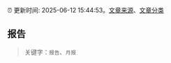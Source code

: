 :alarm_clock: 更新时间: 2025-06-12 15:44:53。[文章来源](/README.md)、[文章分类](/TAGS.md)

## 报告


> 关键字：`报告`、`月报`



